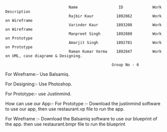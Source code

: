                                 Name                  ID             Work Description
                                Rajbir Kaur          1892862         Work on Wireframe
                                Varinder Kaur        1893208         Work on Wireframe
                                Manpreet Singh       1892880         Work on Prototype
                                Amarjit Singh        1892781         Work on Prototype
                                Raman Kumar Verma    1892847         Work on UML, case diagrame & Designing.

                                                   Group No - 6



For Wireframe:-
Use Balsamiq.

For Designing:-
Use Photoshop.

For Prototype:-
use Justinmind.


How can use our App:-
For Prototype :- Download the justinmind software to use our app, then use restaurant.vp file to run the app.

For Wireframe :- Download the Balsamiq software to use our blueprint of the app. then use restaurant.bmpr file to run the blueprint

